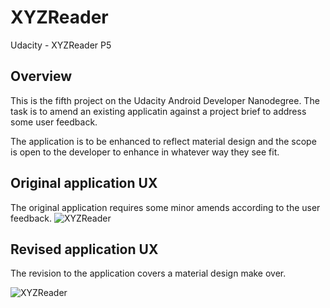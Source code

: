 # XYZReader
Udacity - XYZReader P5

## Overview
This is the fifth project on the Udacity Android Developer Nanodegree. The task is to amend an existing applicatin against a project brief to address some user feedback.

The application is to be enhanced to reflect material design and the scope is open to the developer to enhance in whatever way they see fit.

## Original application UX

The original application requires some minor amends according to the user feedback.
![XYZReader](images/nexus6p_original_med.png?raw=true "XYZReader")


## Revised application UX

The revision to the application covers a material design make over. 

![XYZReader](images/nexus6p_revised_med.png?raw=true "XYZReader")
